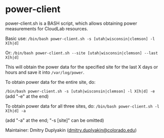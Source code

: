 # power-client

power-client.sh is a BASH script, which allows obtaining power measurements for CloudLab resources.
 
Basic use: `/bin/bash power-client.sh -s [utah|wisconsin|clemson] -l X[h|d]` 

Or: 	   `/bin/bash power-client.sh --site [utah|wisconsin|clemson] --last X[h|d]` 

This will obtain the power data for the specified site for the last X days or hours and save it into `/var/log/power`.

To obtain power data for the entire site, do: 

`/bin/bash power-client.sh -s [utah|wisconsin|clemson] -l X[h|d] -e`
(add "-e" at the end)

To obtain power data for all three sites, do: `/bin/bash power-client.sh -l X[h|d] -a`

(add "-a" at the end; "-s [site]" can be omitted)

Maintainer: Dmitry Duplyakin (dmitry.duplyakin@colorado.edu)
